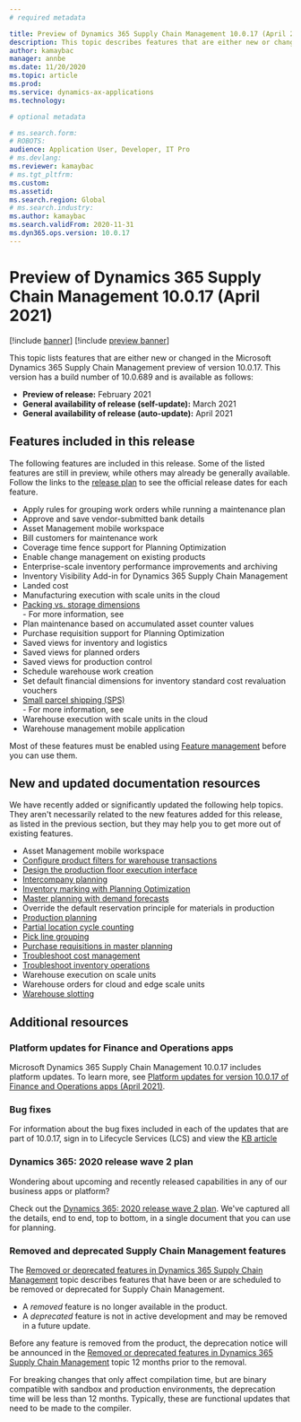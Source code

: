 ```yaml
---
# required metadata

title: Preview of Dynamics 365 Supply Chain Management 10.0.17 (April 2021) 
description: This topic describes features that are either new or changed in Dynamics 365 Supply Chain Management 10.0.17. 
author: kamaybac
manager: annbe
ms.date: 11/20/2020
ms.topic: article
ms.prod: 
ms.service: dynamics-ax-applications
ms.technology: 

# optional metadata

# ms.search.form: 
# ROBOTS: 
audience: Application User, Developer, IT Pro
# ms.devlang: 
ms.reviewer: kamaybac
# ms.tgt_pltfrm: 
ms.custom: 
ms.assetid: 
ms.search.region: Global
# ms.search.industry: 
ms.author: kamaybac
ms.search.validFrom: 2020-11-31 
ms.dyn365.ops.version: 10.0.17
---
```


# Preview of Dynamics 365 Supply Chain Management 10.0.17 (April 2021)

[!include [banner](../includes/banner.md)]
[!include [preview banner](../includes/preview-banner.md)]

This topic lists features that are either new or changed in the Microsoft Dynamics 365 Supply Chain Management preview of version 10.0.17. This version has a build number of 10.0.689 <!--KFM: Update to final build number --> and is available as follows:

- **Preview of release:** February 2021
- **General availability of release (self-update):** March 2021
- **General availability of release (auto-update):** April 2021

## Features included in this release

The following features are included in this release. Some of the listed features are still in preview, while others may already be generally available. Follow the links to the [release plan](https://docs.microsoft.com/dynamics365-release-plan/2020wave2/finance-operations/dynamics365-supply-chain-management/planned-features) to see the official release dates for each feature.

- Apply rules for grouping work orders while running a maintenance plan
- Approve and save vendor-submitted bank details
- Asset Management mobile workspace
- Bill customers for maintenance work
- Coverage time fence support for Planning Optimization
- Enable change management on existing products
- Enterprise-scale inventory performance improvements and archiving <!-- KFM: New feature from Sherry. Probably not in current RP publish -->
- Inventory Visibility Add-in for Dynamics 365 Supply Chain Management <!--KFM: Announced for November, which was public preview. We have a new topic about how to configure it, so maybe move this down to the next section with a link to that new topic, if it's ready. -->
- Landed cost
- Manufacturing execution with scale units in the cloud
- [Packing vs. storage dimensions](https://docs.microsoft.com/dynamics365-release-plan/2019wave2/dynamics365-supply-chain-management/packing-vs.-storage-dimensions)<br> - For more information, see <!--KFM: Add new topic link -->
- Plan maintenance based on accumulated asset counter values
- Purchase requisition support for Planning Optimization
- Saved views for inventory and logistics
- Saved views for planned orders
- Saved views for production control
- Schedule warehouse work creation
- Set default financial dimensions for inventory standard cost revaluation vouchers
- [Small parcel shipping (SPS)](https://docs.microsoft.com/dynamics365-release-plan/2019wave2/dynamics365-supply-chain-management/small-package-shipping-sps)<br> - For more information, see <!--KFM: Add new topic link -->
- Warehouse execution with scale units in the cloud
- Warehouse management mobile application

Most of these features must be enabled using [Feature management](../../fin-ops-core/fin-ops/get-started/feature-management/feature-management-overview.md) before you can use them.

## New and updated documentation resources

We have recently added or significantly updated the following help topics. They aren't necessarily related to the new features added for this release, as listed in the previous section, but they may help you to get more out of existing features.

- Asset Management mobile workspace <!--KFM: Add new topic link, Johan -->
- [Configure product filters for warehouse transactions](../warehousing/filters-and-filter-codes.md)
- [Design the production floor execution interface](../production-control/production-floor-execution-tabs.md)
- [Intercompany planning](../master-planning/planning-optimization/Intercompany-planning.md)
- [Inventory marking with Planning Optimization](../master-planning/planning-optimization/marking.md)
- [Master planning with demand forecasts](../master-planning/planning-optimization/demand-forecast.md)
- Override the default reservation principle for materials in production <!--KFM: Add new topic link, Johan -->
- [Production planning](../master-planning/planning-optimization/production-planning.md) <!--KFM: Remember to add YouTube link to this topic -->
- [Partial location cycle counting](../warehousing/partial-location-cycle-counting.md)
- [Pick line grouping](../warehousing/pick-line-grouping.md)
- [Purchase requisitions in master planning](../master-planning/planning-optimization/purchase-requisitions.md)
- [Troubleshoot cost management](../cost-management/troubleshoot-costmanagement.md)
- [Troubleshoot inventory operations](../inventory/troubleshoot-inventory-operations.md)
- Warehouse execution on scale units <!--KFM: Add new topic link, Per -->
- Warehouse orders for cloud and edge scale units  <!--KFM: Add new topic link, Per -->
- [Warehouse slotting](../warehousing/warehouse-slotting.md)

## Additional resources

### Platform updates for Finance and Operations apps

Microsoft Dynamics 365 Supply Chain Management 10.0.17 includes platform updates. To learn more, see [Platform updates for version 10.0.17 of Finance and Operations apps (April 2021)](../../fin-ops-core/dev-itpro/get-started/whats-new-platform-updates-10-0-17.md). <!--KFM: Confirm platform link -->

### Bug fixes

For information about the bug fixes included in each of the updates that are part of 10.0.17, sign in to Lifecycle Services (LCS) and view the [KB article](https://fix.lcs.dynamics.com/Issue/Details?bugId=528995&dbType=3&qc=267a545fabd24e111868bedc16716f5713a785ed096cdb6209526f41631e41db)<!--KFM: Get new KB link -->

### Dynamics 365: 2020 release wave 2 plan

Wondering about upcoming and recently released capabilities in any of our business apps or platform?

Check out the [Dynamics 365: 2020 release wave 2 plan](https://docs.microsoft.com/dynamics365-release-plan/2020wave2/index). We've captured all the details, end to end, top to bottom, in a single document that you can use for planning.

### Removed and deprecated Supply Chain Management features

The [Removed or deprecated features in Dynamics 365 Supply Chain Management](removed-deprecated-features-scm-updates.md) topic describes features that have been or are scheduled to be removed or deprecated for Supply Chain Management.

- A *removed* feature is no longer available in the product.
- A *deprecated* feature is not in active development and may be removed in a future update.

Before any feature is removed from the product, the deprecation notice will be announced in the [Removed or deprecated features in Dynamics 365 Supply Chain Management](removed-deprecated-features-scm-updates.md) topic 12 months prior to the removal.

For breaking changes that only affect compilation time, but are binary compatible with sandbox and production environments, the deprecation time will be less than 12 months. Typically, these are functional updates that need to be made to the compiler.

